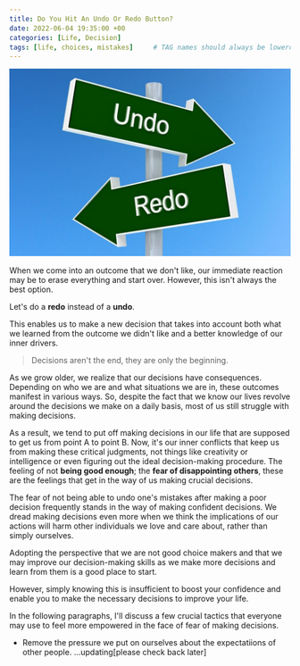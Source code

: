 ```yaml
---
title: Do You Hit An Undo Or Redo Button?
date: 2022-06-04 19:35:00 +00
categories: [Life, Decision]
tags: [life, choices, mistakes]     # TAG names should always be lowercase
---
```


![undo or redo](/assets/img/undo-redo.jpg)

When we come into an outcome that we don't like, our immediate reaction may be to erase everything and start over. However, this isn't always the best option.

Let's do a **redo** instead of a **undo**.

This enables us to make a new decision that takes into account both what we learned from the outcome we didn't like and a better knowledge of our inner drivers.

> Decisions aren't the end, they are only the beginning.

As we grow older, we realize that our decisions have consequences. Depending on who we are and what situations we are in, these outcomes manifest in various ways. So, despite the fact that we know our lives revolve around the decisions we make on a daily basis, most of us still struggle with making decisions.

As a result, we tend to put off making decisions in our life that are supposed to get us from point A to point B. Now, it's our inner conflicts that keep us from making these critical judgments, not things like creativity or intelligence or even figuring out the ideal decision-making procedure. The feeling of not **being good enough**; the **fear of disappointing others**, these are the feelings that get in the way of us making crucial decisions.

The fear of not being able to undo one's mistakes after making a poor decision frequently stands in the way of making confident decisions. We dread making decisions even more when we think the implications of our actions will harm other individuals we love and care about, rather than simply ourselves.

<!-- add doubts here -->

Adopting the perspective that we are not good choice makers and that we may improve our decision-making skills as we make more decisions and learn from them is a good place to start.

However, simply knowing this is insufficient to boost your confidence and enable you to make the necessary decisions to improve your life.

In the following paragraphs, I'll discuss a few crucial tactics that everyone may use to feel more empowered in the face of fear of making decisions.

- Remove the pressure we put on ourselves about the expectatiions of other people.
...updating[please check back later]
